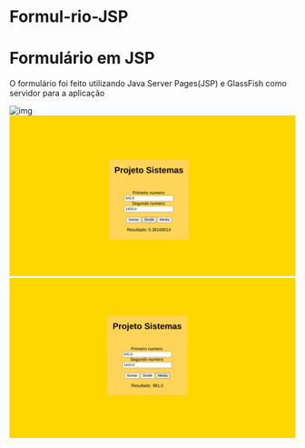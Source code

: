 # Formul-rio-JSP
<h1>Formulário em JSP</h1>

<p>O formulário foi feito utilizando Java Server Pages(JSP) e GlassFish como servidor para a aplicação</p>

![img](https://github.com/EstafanyRibeiro/Formul-rio-JSP/tree/main/Documentos/Projeto_sistemas#:~:text=Captura%20de%20tela%20de%202022%2D05%2D14%2019.33.05.png)
![img](https://github.com/EstafanyRibeiro/Formul-rio-JSP/blob/main/Documentos/Projeto_sistemas/Captura%20de%20tela%20de%202022-05-14%2019.33.18.png)
![img](https://github.com/EstafanyRibeiro/Formul-rio-JSP/blob/main/Documentos/Projeto_sistemas/Captura%20de%20tela%20de%202022-05-14%2019.33.31.png)
